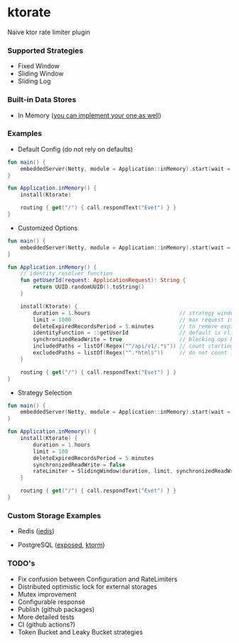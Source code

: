 # ktorate

Naive ktor rate limiter plugin

### Supported Strategies

- Fixed Window
- Sliding Window
- Sliding Log

### Built-in Data Stores

- In Memory ([you can implement your one as well](https://github.com/omerfarukdemir/ktorate#custom-storage-examples))

### Examples

- Default Config (do not rely on defaults)

```kotlin
fun main() {
    embeddedServer(Netty, module = Application::inMemory).start(wait = true)
}

fun Application.inMemory() {
    install(Ktorate)

    routing { get("/") { call.respondText("Evet") } }
}
```

- Customized Options

```kotlin
fun main() {
    embeddedServer(Netty, module = Application::inMemory).start(wait = true)
}

fun Application.inMemory() {
    // identity resolver function
    fun getUserId(request: ApplicationRequest): String {
        return UUID.randomUUID().toString()
    }

    install(Ktorate) {
        duration = 1.hours                            // strategy window
        limit = 1000                                  // max request in duration by defined strategy
        deleteExpiredRecordsPeriod = 5.minutes        // to remove expired records in data store
        identityFunction = ::getUserId                // default is client's IP
        synchronizedReadWrite = true                  // blocking ops between read and write ops (only for same identity)
        includedPaths = listOf(Regex("^/api/v1/.*$")) // count starting path with "/v1/api/" urls
        excludedPaths = listOf(Regex("^.*html$"))     // do not count .html urls
    }

    routing { get("/") { call.respondText("Evet") } }
}
```

- Strategy Selection

```kotlin
fun main() {
    embeddedServer(Netty, module = Application::inMemory).start(wait = true)
}

fun Application.inMemory() {
    install(Ktorate) {
        duration = 1.hours
        limit = 100
        deleteExpiredRecordsPeriod = 5.minutes
        synchronizedReadWrite = false
        rateLimiter = SlidingWindow(duration, limit, synchronizedReadWrite) // can be FixedWindow, SlidingWindow, SlidingLog
    }

    routing { get("/") { call.respondText("Evet") } }
}
```

### Custom Storage Examples

- Redis ([jedis](https://github.com/omerfarukdemir/ktorate/tree/develop/src/test/kotlin/io/github/omerfarukdemir/ktorate/examples/redis/JedisApplication.kt))

- PostgreSQL ([exposed](https://github.com/omerfarukdemir/ktorate/tree/develop/src/test/kotlin/io/github/omerfarukdemir/ktorate/examples/postgresql/ExposedApplication.kt), [ktorm](https://github.com/omerfarukdemir/ktorate/tree/develop/src/test/kotlin/io/github/omerfarukdemir/ktorate/examples/postgresql/KtormApplication.kt))

### TODO's

- Fix confusion between Configuration and RateLimiters
- Distributed optimistic lock for external storages
- Mutex improvement
- Configurable response
- Publish (github packages)
- More detailed tests
- CI (github actions?)
- Token Bucket and Leaky Bucket strategies
